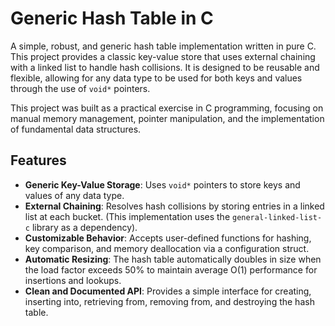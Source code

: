 # Generic Hash Table in C

A simple, robust, and generic hash table implementation written in pure C. This project provides a classic key-value store that uses external chaining with a linked list to handle hash collisions. It is designed to be reusable and flexible, allowing for any data type to be used for both keys and values through the use of `void*` pointers.

This project was built as a practical exercise in C programming, focusing on manual memory management, pointer manipulation, and the implementation of fundamental data structures.

## Features

* **Generic Key-Value Storage**: Uses `void*` pointers to store keys and values of any data type.
* **External Chaining**: Resolves hash collisions by storing entries in a linked list at each bucket. (This implementation uses the `general-linked-list-c` library as a dependency).
* **Customizable Behavior**: Accepts user-defined functions for hashing, key comparison, and memory deallocation via a configuration struct.
* **Automatic Resizing**: The hash table automatically doubles in size when the load factor exceeds 50% to maintain average O(1) performance for insertions and lookups.
* **Clean and Documented API**: Provides a simple interface for creating, inserting into, retrieving from, removing from, and destroying the hash table.
